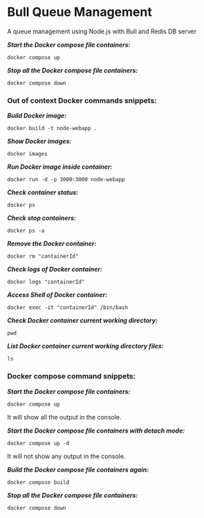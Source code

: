 # Bull Queue Management
A queue management using Node.js with Bull and Redis DB server

***Start the Docker compose file containers:***
```
docker compose up
```

***Stop all the Docker compose file containers:***
```
docker compose down
```

### Out of context Docker commands snippets:

***Build Docker image:***
```
docker build -t node-webapp .
```

***Show Docker images:***
```
docker images
```

***Run Docker image inside container:***
```
docker run -d -p 3000:3000 node-webapp
```

***Check container status:***
```
docker ps
```

***Check stop containers:***
```
docker ps -a
```

***Remove the  Docker container:***
```
docker rm "containerId"
```


***Check logs of Docker container:***
```
docker logs "containerId"
```

***Access Shell of Docker container:***
```
docker exec -it "containerId" /bin/bash
```

***Check Docker container current working directory:***
```
pwd
```

***List Docker container current working directory files:***
```
ls
```

### Docker compose command snippets:

***Start the Docker compose file containers:***
```
docker compose up
```

It will show all the output in the console.

***Start the Docker compose file containers with detach mode:***
```
docker compose up -d
```
It will not show any output in the console.

***Build the Docker compose file containers again:***
```
docker compose build
```


***Stop all the Docker compose file containers:***
```
docker compose down
```